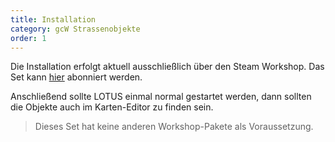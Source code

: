 ```yaml
---
title: Installation
category: gcW Strassenobjekte
order: 1
---
```


Die Installation erfolgt aktuell ausschließlich über den Steam Workshop. Das Set kann [hier](https://steamcommunity.com/sharedfiles/filedetails/?id=1518967033) abonniert werden.

Anschließend sollte LOTUS einmal normal gestartet werden, dann sollten die Objekte auch im Karten-Editor zu finden sein.

> Dieses Set hat keine anderen Workshop-Pakete als Voraussetzung.
